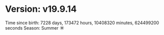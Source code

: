 # Version: v19.9.14
Time since birth: 7228 days, 173472 hours, 10408320 minutes, 624499200 seconds
Season: Summer ☀️
